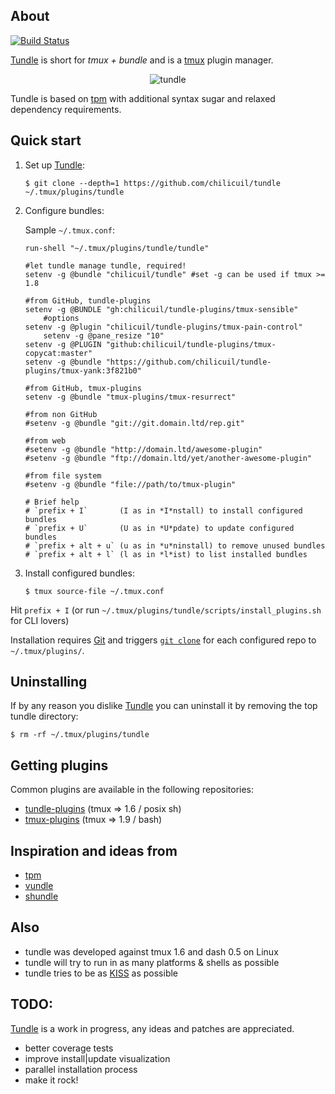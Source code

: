 ## About

[![Build Status](https://travis-ci.org/chilicuil/tundle.png?branch=master)](https://travis-ci.org/chilicuil/tundle)

[Tundle](https://github.com/chilicuil/tundle/) is short for _tmux + bundle_ and is a [tmux](http://en.wikipedia.org/wiki/tmux) plugin manager.

<p align="center">
<img src="http://javier.io/assets/img/tundle.gif" alt="tundle"/>
</p>

Tundle is based on [tpm](https://github.com/tmux-plugins/tpm) with additional syntax sugar and relaxed dependency requirements.

## Quick start

1. Set up [Tundle](https://github.com/chilicuil/tundle/):

   ```
   $ git clone --depth=1 https://github.com/chilicuil/tundle ~/.tmux/plugins/tundle
   ```

2. Configure bundles:

   Sample `~/.tmux.conf`:

   ```
   run-shell "~/.tmux/plugins/tundle/tundle"

   #let tundle manage tundle, required!
   setenv -g @bundle "chilicuil/tundle" #set -g can be used if tmux >= 1.8

   #from GitHub, tundle-plugins
   setenv -g @BUNDLE "gh:chilicuil/tundle-plugins/tmux-sensible"
       #options
   setenv -g @plugin "chilicuil/tundle-plugins/tmux-pain-control"
       setenv -g @pane_resize "10"
   setenv -g @PLUGIN "github:chilicuil/tundle-plugins/tmux-copycat:master"
   setenv -g @bundle "https://github.com/chilicuil/tundle-plugins/tmux-yank:3f821b0"

   #from GitHub, tmux-plugins
   setenv -g @bundle "tmux-plugins/tmux-resurrect"

   #from non GitHub
   #setenv -g @bundle "git://git.domain.ltd/rep.git"

   #from web
   #setenv -g @bundle "http://domain.ltd/awesome-plugin"
   #setenv -g @bundle "ftp://domain.ltd/yet/another-awesome-plugin"

   #from file system
   #setenv -g @bundle "file://path/to/tmux-plugin"

   # Brief help
   # `prefix + I`       (I as in *I*nstall) to install configured bundles
   # `prefix + U`       (U as in *U*pdate) to update configured bundles
   # `prefix + alt + u` (u as in *u*ninstall) to remove unused bundles
   # `prefix + alt + l` (l as in *l*ist) to list installed bundles
   ```

3. Install configured bundles:

   ```
   $ tmux source-file ~/.tmux.conf
   ```

Hit `prefix + I` (or run `~/.tmux/plugins/tundle/scripts/install_plugins.sh` for CLI lovers)

Installation requires [Git](http://git-scm.com/) and triggers [`git clone`](http://gitref.org/creating/#clone) for each configured repo to `~/.tmux/plugins/`.

## Uninstalling

If by any reason you dislike [Tundle](https://github.com/chilicuil/tundle) you can uninstall it by removing the top tundle directory:

   ```
   $ rm -rf ~/.tmux/plugins/tundle
   ```

## Getting plugins

Common plugins are available in the following repositories:

* [tundle-plugins](https://github.com/chilicuil/tundle-plugins) (tmux => 1.6 / posix sh)
* [tmux-plugins](https://github.com/tmux-plugins)  (tmux => 1.9 / bash)

## Inspiration and ideas from

* [tpm](https://github.com/tmux-plugins/tpm)
* [vundle](https://github.com/gmarik/vundle)
* [shundle](https://github.com/chilicuil/shundle)

## Also

* tundle was developed against tmux 1.6 and dash 0.5 on Linux
* tundle will try to run in as many platforms & shells as possible
* tundle tries to be as [KISS](http://en.wikipedia.org/wiki/KISS_principle) as possible

## TODO:
[Tundle](https://github.com/chilicuil/tundle/) is a work in progress, any ideas and patches are appreciated.

* better coverage tests
* improve install|update visualization
* parallel installation process
* make it rock!
